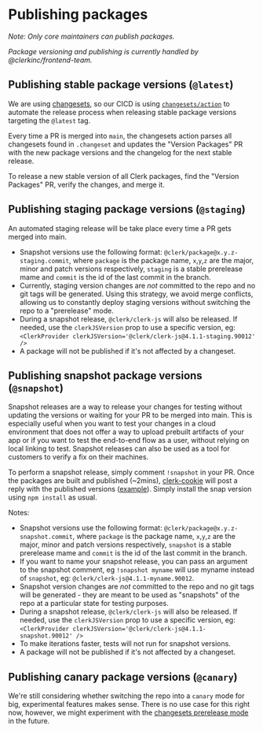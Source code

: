 # Publishing packages

_Note: Only core maintainers can publish packages._

_Package versioning and publishing is currently handled by @clerkinc/frontend-team._

## Publishing stable package versions (`@latest`)

We are using [changesets](https://github.com/changesets/changesets), so our CICD is using [`changesets/action`](https://github.com/changesets/action) to automate the release process when releasing stable package versions targeting the `@latest` tag.

Every time a PR is merged into `main`, the changesets action parses all changesets found in `.changeset` and updates the "Version Packages" PR with the new package versions and the changelog for the next stable release.

To release a new stable version of all Clerk packages, find the "Version Packages" PR, verify the changes, and merge it.

## Publishing staging package versions (`@staging`)

An automated staging release will be take place every time a PR gets merged into main.

- Snapshot versions use the following format: `@clerk/package@x.y.z-staging.commit`, where `package` is the package name, `x`,`y`,`z` are the major, minor and patch versions respectively, `staging` is a stable prerelease mame and `commit` is the id of the last commit in the branch.
- Currently, staging version changes are _not_ committed to the repo and no git tags will be generated. Using this strategy, we avoid merge conflicts, allowing us to constantly deploy staging versions without switching the repo to a "prerelease" mode.
- During a snapshot release, `@clerk/clerk-js` will also be released. If needed, use the `clerkJSVersion` prop to use a specific version, eg: `<ClerkProvider clerkJSVersion='@clerk/clerk-js@4.1.1-staging.90012' />`
- A package will not be published if it's not affected by a changeset.

## Publishing snapshot package versions (`@snapshot`)

Snapshot releases are a way to release your changes for testing without updating the versions or waiting for your PR to be merged into main. This is especially useful when you want to test your changes in a cloud environment that does not offer a way to upload prebuilt artifacts of your app or if you want to test the end-to-end flow as a user, without relying on local linking to test. Snapshot releases can also be used as a tool for customers to verify a fix on their machines.

To perform a snapshot release, simply comment `!snapshot` in your PR. Once the packages are built and published (~2mins), [clerk-cookie](https://github.com/clerk-cookie) will post a reply with the published versions ([example](https://github.com/clerkinc/javascript/pull/1329#issuecomment-1586970784)). Simply install the snap version using `npm install` as usual.

Notes:

- Snapshot versions use the following format: `@clerk/package@x.y.z-snapshot.commit`, where `package` is the package name, `x`,`y`,`z` are the major, minor and patch versions respectively, `snapshot` is a stable prerelease mame and `commit` is the id of the last commit in the branch.
- If you want to name your snapshot release, you can pass an argument to the snapshot comment, eg `!snapshot myname` will use myname instead of `snapshot`, eg: `@clerk/clerk-js@4.1.1-myname.90012`.
- Snapshot version changes are _not_ committed to the repo and no git tags will be generated - they are meant to be used as "snapshots" of the repo at a particular state for testing purposes.
- During a snapshot release, `@clerk/clerk-js` will also be released. If needed, use the `clerkJSVersion` prop to use a specific version, eg: `<ClerkProvider clerkJSVersion='@clerk/clerk-js@4.1.1-snapshot.90012' />`
- To make iterations faster, tests will not run for snapshot versions.
- A package will not be published if it's not affected by a changeset.

## Publishing canary package versions (`@canary`)

We're still considering whether switching the repo into a `canary` mode for big, experimental features makes sense. There is no use case for this right now, however, we might experiment with the [changesets prerelease mode](https://github.com/changesets/changesets/blob/main/docs/prereleases.md) in the future.
